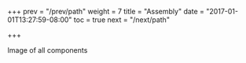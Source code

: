 +++
prev = "/prev/path"
weight = 7
title = "Assembly"
date = "2017-01-01T13:27:59-08:00"
toc = true
next = "/next/path"

+++

Image of all components
